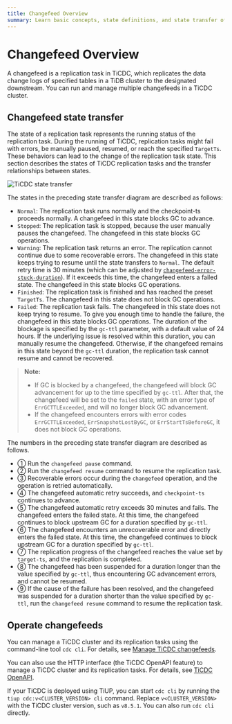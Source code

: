 ```yaml
---
title: Changefeed Overview
summary: Learn basic concepts, state definitions, and state transfer of changefeeds.
---
```


# Changefeed Overview

A changefeed is a replication task in TiCDC, which replicates the data change logs of specified tables in a TiDB cluster to the designated downstream. You can run and manage multiple changefeeds in a TiCDC cluster.

## Changefeed state transfer

The state of a replication task represents the running status of the replication task. During the running of TiCDC, replication tasks might fail with errors, be manually paused, resumed, or reach the specified `TargetTs`. These behaviors can lead to the change of the replication task state. This section describes the states of TiCDC replication tasks and the transfer relationships between states.

![TiCDC state transfer](https://download.pingcap.com/images/docs/ticdc/ticdc-changefeed-state-transfer.png)

The states in the preceding state transfer diagram are described as follows:

- `Normal`: The replication task runs normally and the checkpoint-ts proceeds normally. A changefeed in this state blocks GC to advance.
- `Stopped`: The replication task is stopped, because the user manually pauses the changefeed. The changefeed in this state blocks GC operations.
- `Warning`: The replication task returns an error. The replication cannot continue due to some recoverable errors. The changefeed in this state keeps trying to resume until the state transfers to `Normal`. The default retry time is 30 minutes (which can be adjusted by [`changefeed-error-stuck-duration`](/ticdc/ticdc-changefeed-config.md)). If it exceeds this time, the changefeed enters a failed state. The changefeed in this state blocks GC operations.
- `Finished`: The replication task is finished and has reached the preset `TargetTs`. The changefeed in this state does not block GC operations.
- `Failed`: The replication task fails. The changefeed in this state does not keep trying to resume. To give you enough time to handle the failure, the changefeed in this state blocks GC operations. The duration of the blockage is specified by the `gc-ttl` parameter, with a default value of 24 hours. If the underlying issue is resolved within this duration, you can manually resume the changefeed. Otherwise, if the changefeed remains in this state beyond the `gc-ttl` duration, the replication task cannot resume and cannot be recovered.

> **Note:**
>
> - If GC is blocked by a changefeed, the changefeed will block GC advancement for up to the time specified by `gc-ttl`. After that, the changefeed will be set to the `failed` state, with an error type of `ErrGCTTLExceeded`, and will no longer block GC advancement.
> - If the changefeed encounters errors with error codes `ErrGCTTLExceeded`, `ErrSnapshotLostByGC`, or `ErrStartTsBeforeGC`, it does not block GC operations.

The numbers in the preceding state transfer diagram are described as follows.

- ① Run the `changefeed pause` command.
- ② Run the `changefeed resume` command to resume the replication task.
- ③ Recoverable errors occur during the `changefeed` operation, and the operation is retried automatically.
- ④ The changefeed automatic retry succeeds, and `checkpoint-ts` continues to advance.
- ⑤ The changefeed automatic retry exceeds 30 minutes and fails. The changefeed enters the failed state. At this time, the changefeed continues to block upstream GC for a duration specified by `gc-ttl`.
- ⑥ The changefeed encounters an unrecoverable error and directly enters the failed state. At this time, the changefeed continues to block upstream GC for a duration specified by `gc-ttl`.
- ⑦ The replication progress of the changefeed reaches the value set by `target-ts`, and the replication is completed.
- ⑧ The changefeed has been suspended for a duration longer than the value specified by `gc-ttl`, thus encountering GC advancement errors, and cannot be resumed.
- ⑨ If the cause of the failure has been resolved, and the changefeed was suspended for a duration shorter than the value specified by `gc-ttl`, run the `changefeed resume` command to resume the replication task.

## Operate changefeeds

You can manage a TiCDC cluster and its replication tasks using the command-line tool `cdc cli`. For details, see [Manage TiCDC changefeeds](/ticdc/ticdc-manage-changefeed.md).

You can also use the HTTP interface (the TiCDC OpenAPI feature) to manage a TiCDC cluster and its replication tasks. For details, see [TiCDC OpenAPI](/ticdc/ticdc-open-api.md).

If your TiCDC is deployed using TiUP, you can start `cdc cli` by running the `tiup cdc:v<CLUSTER_VERSION> cli` command. Replace `v<CLUSTER_VERSION>` with the TiCDC cluster version, such as `v8.5.1`. You can also run `cdc cli` directly.
